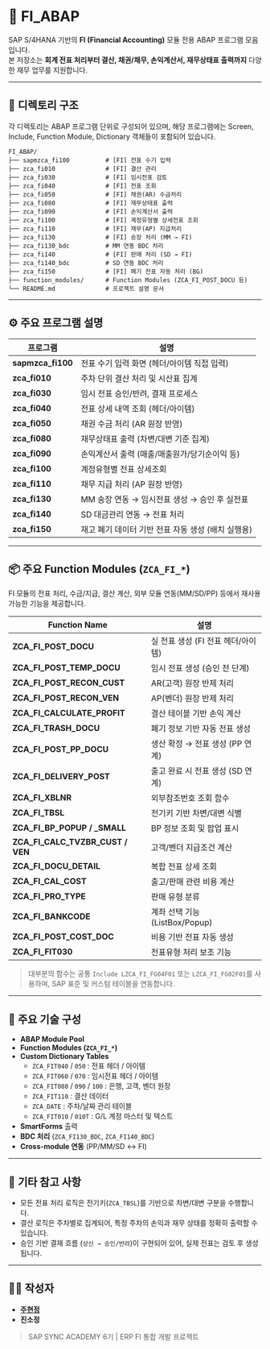 # 💼 FI_ABAP

SAP S/4HANA 기반의 **FI (Financial Accounting)** 모듈 전용 ABAP 프로그램 모음입니다.  
본 저장소는 **회계 전표 처리부터 결산, 채권/채무, 손익계산서, 재무상태표 출력까지** 다양한 재무 업무를 지원합니다.

---

## 📁 디렉토리 구조

각 디렉토리는 ABAP 프로그램 단위로 구성되어 있으며, 해당 프로그램에는 Screen, Include, Function Module, Dictionary 객체들이 포함되어 있습니다.

```
FI_ABAP/
├── sapmzca_fi100          # [FI] 전표 수기 입력
├── zca_fi010              # [FI] 결산 관리
├── zca_fi030              # [FI] 임시전표 검토
├── zca_fi040              # [FI] 전표 조회
├── zca_fi050              # [FI] 채권(AR) 수금처리
├── zca_fi080              # [FI] 재무상태표 출력
├── zca_fi090              # [FI] 손익계산서 출력
├── zca_fi100              # [FI] 계정유형별 상세전표 조회
├── zca_fi110              # [FI] 채무(AP) 지급처리
├── zca_fi130              # [FI] 송장 처리 (MM → FI)
├── zca_fi130_bdc          # MM 연동 BDC 처리
├── zca_fi140              # [FI] 판매 처리 (SD → FI)
├── zca_fi140_bdc          # SD 연동 BDC 처리
├── zca_fi150              # [FI] 폐기 전표 자동 처리 (BG)
├── function_modules/      # Function Modules (ZCA_FI_POST_DOCU 등)
└── README.md              # 프로젝트 설명 문서
```

---

## ⚙️ 주요 프로그램 설명

| 프로그램 | 설명 |
|----------|------|
| **sapmzca_fi100** | 전표 수기 입력 화면 (헤더/아이템 직접 입력) |
| **zca_fi010** | 주차 단위 결산 처리 및 시산표 집계 |
| **zca_fi030** | 임시 전표 승인/반려, 결재 프로세스 |
| **zca_fi040** | 전표 상세 내역 조회 (헤더/아이템) |
| **zca_fi050** | 채권 수금 처리 (AR 원장 반영) |
| **zca_fi080** | 재무상태표 출력 (차변/대변 기준 집계) |
| **zca_fi090** | 손익계산서 출력 (매출/매출원가/당기순이익 등) |
| **zca_fi100** | 계정유형별 전표 상세조회 |
| **zca_fi110** | 채무 지급 처리 (AP 원장 반영) |
| **zca_fi130** | MM 송장 연동 → 임시전표 생성 → 승인 후 실전표 |
| **zca_fi140** | SD 대금관리 연동 → 전표 처리 |
| **zca_fi150** | 재고 폐기 데이터 기반 전표 자동 생성 (배치 실행용) |

---

## 📦 주요 Function Modules (`ZCA_FI_*`)

FI 모듈의 전표 처리, 수금/지급, 결산 계산, 외부 모듈 연동(MM/SD/PP) 등에서 재사용 가능한 기능을 제공합니다.

| Function Name | 설명 |
|---------------|------|
| **ZCA_FI_POST_DOCU** | 실 전표 생성 (FI 전표 헤더/아이템) |
| **ZCA_FI_POST_TEMP_DOCU** | 임시 전표 생성 (승인 전 단계) |
| **ZCA_FI_POST_RECON_CUST** | AR(고객) 원장 반제 처리 |
| **ZCA_FI_POST_RECON_VEN** | AP(벤더) 원장 반제 처리 |
| **ZCA_FI_CALCULATE_PROFIT** | 결산 테이블 기반 손익 계산 |
| **ZCA_FI_TRASH_DOCU** | 폐기 정보 기반 자동 전표 생성 |
| **ZCA_FI_POST_PP_DOCU** | 생산 확정 → 전표 생성 (PP 연계) |
| **ZCA_FI_DELIVERY_POST** | 출고 완료 시 전표 생성 (SD 연계) |
| **ZCA_FI_XBLNR** | 외부참조번호 조회 함수 |
| **ZCA_FI_TBSL** | 전기키 기반 차변/대변 식별 |
| **ZCA_FI_BP_POPUP / _SMALL** | BP 정보 조회 및 팝업 표시 |
| **ZCA_FI_CALC_TVZBR_CUST / VEN** | 고객/벤더 지급조건 계산 |
| **ZCA_FI_DOCU_DETAIL** | 복합 전표 상세 조회 |
| **ZCA_FI_CAL_COST** | 출고/판매 관련 비용 계산 |
| **ZCA_FI_PRO_TYPE** | 판매 유형 분류 |
| **ZCA_FI_BANKCODE** | 계좌 선택 기능 (ListBox/Popup) |
| **ZCA_FI_POST_COST_DOC** | 비용 기반 전표 자동 생성 |
| **ZCA_FI_FIT030** | 전표유형 처리 보조 기능 |

> 대부분의 함수는 공통 `Include LZCA_FI_FG04F01` 또는 `LZCA_FI_FG02F01`를 사용하며, SAP 표준 및 커스텀 테이블을 연동합니다.

---

## 🔧 주요 기술 구성

- **ABAP Module Pool**
- **Function Modules (`ZCA_FI_*`)**
- **Custom Dictionary Tables**
  - `ZCA_FIT040` / `050` : 전표 헤더 / 아이템
  - `ZCA_FIT060` / `070` : 임시전표 헤더 / 아이템
  - `ZCA_FIT080` / `090` / `100` : 은행, 고객, 벤더 원장
  - `ZCA_FIT110` : 결산 데이터
  - `ZCA_DATE` : 주차/날짜 관리 테이블
  - `ZCA_FIT010` / `010T` : G/L 계정 마스터 및 텍스트
- **SmartForms** 출력
- **BDC 처리** (`ZCA_FI130_BDC`, `ZCA_FI140_BDC`)
- **Cross-module 연동** (PP/MM/SD ↔ FI)

---

## 📄 기타 참고 사항

- 모든 전표 처리 로직은 전기키(`ZCA_TBSL`)를 기반으로 차변/대변 구분을 수행합니다.
- 결산 로직은 주차별로 집계되어, 특정 주차의 손익과 재무 상태를 정확히 출력할 수 있습니다.
- 승인 기반 결재 흐름 (`상신 → 승인/반려`)이 구현되어 있어, 실제 전표는 검토 후 생성됩니다.

---

## 👨‍💻 작성자

- [**주현정**](https://github.com/hyun-jung-joo) 
- **진소정**

> SAP SYNC ACADEMY 6기 | ERP FI 통합 개발 프로젝트
